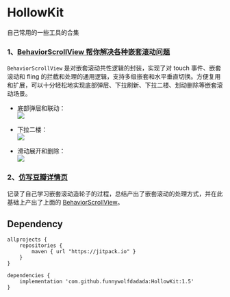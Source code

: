 # HollowKit

自己常用的一些工具的合集

### 1、[BehaviorScrollView 帮你解决各种嵌套滚动问题](https://juejin.im/post/5f16f825e51d45346c5117c4)

`BehaviorScrollView` 是对嵌套滚动共性逻辑的封装，实现了对 touch 事件、嵌套滚动和 fling 的拦截和处理的通用逻辑，支持多级嵌套和水平垂直切换。方便复用和扩展，可以十分轻松地实现底部弹层、下拉刷新、下拉二楼、划动删除等嵌套滚动场景。  

- 底部弹层和联动：  
![](https://github.com/funnywolfdadada/HollowKit/blob/master/screenshot/linkage.gif)  

- 下拉二楼：  
![](https://github.com/funnywolfdadada/HollowKit/blob/master/screenshot/second_floor.gif)  

- 滑动展开和删除：  
![](https://github.com/funnywolfdadada/HollowKit/blob/master/screenshot/jelly.gif)  


### 2、[仿写豆瓣详情页](https://juejin.im/post/6844904137713270797)
记录了自己学习嵌套滚动造轮子的过程，总结产出了嵌套滚动的处理方式，并在此基础上产出了上面的 [BehaviorScrollView](https://juejin.im/post/5f16f825e51d45346c5117c4)。

## Dependency
```
allprojects {
    repositories {
        maven { url "https://jitpack.io" }
    }
}

dependencies {
    implementation 'com.github.funnywolfdadada:HollowKit:1.5'
}
```

